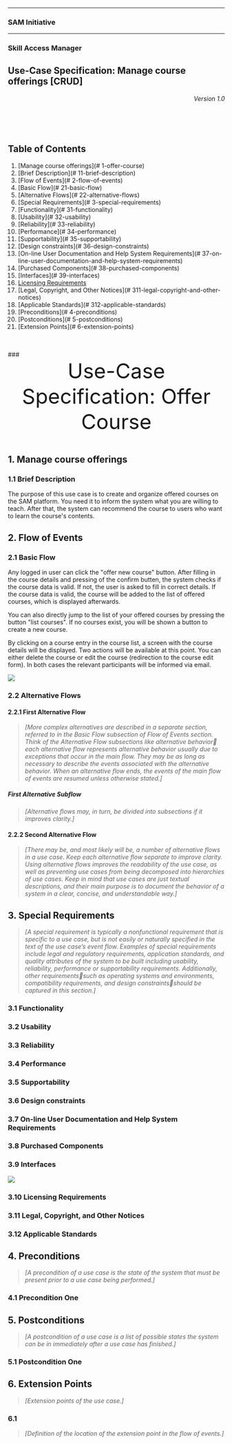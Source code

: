 ***
### SAM Initiative
***
### Skill Access Manager

## Use-Case Specification: Manage course offerings [CRUD]

###### <div style="text-align: right">Version 1.0</div>
<br>
<br>

## Table of Contents

1. [Manage course offerings](# 1-offer-course)
  1. [Brief Description](# 11-brief-description)
2. [Flow of Events](# 2-flow-of-events)
  1. [Basic Flow](# 21-basic-flow)
  2. [Alternative Flows](# 22-alternative-flows)
3. [Special Requirements](# 3-special-requirements)
  1. [Functionality](# 31-functionality)
  2. [Usability](# 32-usability)
  3. [Reliability](# 33-reliability)
  4. [Performance](# 34-performance)
  5. [Supportability](# 35-supportability)
  6. [Design constraints](# 36-design-constraints)
  7. [On-line User Documentation and Help System Requirements](# 37-on-line-user-documentation-and-help-system-requirements)
  8. [Purchased Components](# 38-purchased-components)
  9. [Interfaces](# 39-interfaces)
  10. [Licensing Requirements](310-licencing-requirements)
  11. [Legal, Copyright, and Other Notices](# 311-legal-copyright-and-other-notices)
  12. [Applicable Standards](# 312-applicable-standards)
4. [Preconditions](# 4-preconditions)
5. [Postconditions](# 5-postconditions)
6. [Extension Points](# 6-extension-points)
  
<br>
<br>
### <div align="center"><font size="10">Use-Case Specification: Offer Course</font></div>
<br>

## 1. Manage course offerings
### 1.1 Brief Description
The purpose of this use case is to create and organize offered courses on the SAM platform. You need it to inform the system what you are willing to teach. After that, the system can recommend the course to users who want to learn the course's contents.

## 2. Flow of Events

### 2.1 Basic Flow

Any logged in user can click the "offer new course" button. After filling in the course details and pressing of the confirm butten, the system checks if the course data is valid. If not, the user is asked to fill in correct details. If the course data is valid, the course will be added to the list of offered courses, which is displayed afterwards.

You can also directly jump to the list of your offered courses by pressing the button "list courses". If no courses exist, you will be shown a button to create a new course.

By clicking on a course entry in the course list, a screen with the course details will be displayed. Two actions will be available at this point. You can either delete the course or edit the course (redirection to the course edit form). In both cases the relevant participants will be informed via email.

![](https://rawgit.com/Eynorey/SAM/master/uploads/activity_diagrams/ad_manage-course.svg)

### 2.2 Alternative Flows
#### 2.2.1 First Alternative Flow
>_[More complex alternatives are described in a separate section, referred to in the Basic Flow subsection of Flow of Events section. Think of the Alternative Flow subsections like alternative behavior each alternative flow represents alternative behavior usually due to exceptions that occur in the main flow. They may be as long as necessary to describe the events associated with the alternative behavior. When an alternative flow ends, the events of the main flow of events are resumed unless otherwise stated.]_

##### First Alternative Subflow
>_[Alternative flows may, in turn, be divided into subsections if it improves clarity.]_

#### 2.2.2 Second Alternative Flow
>_[There may be, and most likely will be, a number of alternative flows in a use case. Keep each alternative flow separate to improve clarity. Using alternative flows improves the readability of the use case, as well as preventing use cases from being decomposed into hierarchies of use cases. Keep in mind that use cases are just textual descriptions, and their main purpose is to document the behavior of a system in a clear, concise, and understandable way.]_

## 3. Special Requirements
>_[A special requirement is typically a nonfunctional requirement that is specific to a use case, but is not easily or naturally specified in the text of the use case’s event flow. Examples of special requirements include legal and regulatory requirements, application standards, and quality attributes of the system to be built including usability, reliability, performance or supportability requirements. Additionally, other requirementssuch as operating systems and environments, compatibility requirements, and design constraintsshould be captured in this section.]_

### 3.1 Functionality
### 3.2 Usability
### 3.3 Reliability
### 3.4 Performance
### 3.5 Supportability
### 3.6 Design constraints
### 3.7 On-line User Documentation and Help System Requirements
### 3.8 Purchased Components
### 3.9 Interfaces

![](https://rawgit.com/Eynorey/SAM/master/uploads/wireframes/wf_manage-course.svg)

### 3.10 Licensing Requirements
### 3.11 Legal, Copyright, and Other Notices
### 3.12 Applicable Standards
## 4. Preconditions
>_[A precondition of a use case is the state of the system that must be present prior to a use case being performed.]_

### 4.1 Precondition One
## 5. Postconditions
>_[A postcondition of a use case is a list of possible states the system can be in immediately after a use case has finished.]_

### 5.1 Postcondition One
## 6. Extension Points
>_[Extension points of the use case.]_

### 6.1 <Name of Extension Point>
>_[Definition of the location of the extension point in the flow of events.]_
